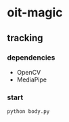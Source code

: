 # oit-magic

## tracking

### dependencies

- OpenCV
- MediaPipe

### start

```sh
python body.py
```
